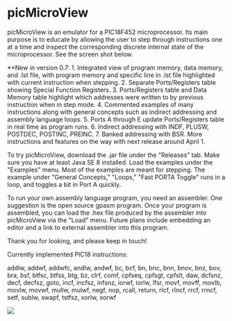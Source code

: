 # picMicroView
picMicroView is an emulator for a PIC18F452 microprocessor. Its main purpose is to educate by allowing the user to step through instructions one at a time and inspect the corresponding discrete internal state of the microprocessor. See the screen shot below.

**New in version 0.7: 1. Integrated view of program memory, data memory, and .lst file, with program memory and specific line in .lst file highlighted with current instruction when stepping. 2. Separate Ports/Registers table showing Special Function Registers. 3. Ports/Registers table and Data Memory table highlight which addresses were written to by previous instruction when in step mode. 4. Commented examples of many instructions along with general concepts such as indirect addressing and assembly language loops. 5. Ports A through E update Ports/Registers table in real time as program runs. 6. Indirect addressing with INDF, PLUSW, POSTDEC, POSTINC, PREINC. 7. Banked addressing with BSR. More instructions and features on the way with next release around April 1.

To try picMicroView, download the .jar file under the "Releases" tab. Make sure you have at least Java SE 8 installed. Load the examples under the "Examples" menu. Most of the examples are meant for stepping. The example under "General Concepts," "Loops," "Fast PORTA Toggle" runs in a loop, and toggles a bit in Port A quickly.

To run your own assembly language program, you need an assembler. One suggestion is the open source gpasm program. Once your program is assembled, you can load the .hex file produced by the assembler into picMicroView via the "Load" menu. Future plans include embedding an editor and a link to external assembler into this program.

Thank you for looking, and please keep in touch!

Currently implemented PIC18 instructions:

addlw, addwf, addwfc, andlw, andwf, bc, bcf, bn, bnc, bnn, bnov, bnz, bov, bra, bsf, btfsc, btfss, btg, bz, clrf, comf, cpfseq, cpfsgt, cpfslt, daw, dcfsnz, decf, decfsz, goto, incf, incfsz, infsnz, iorwf, iorlw, lfsr, movf, movff, movlb, movlw, movwf, mullw, mulwf, negf, nop, rcall, return, rlcf, rlncf, rrcf, rrncf, setf, sublw, swapf, tstfsz, xorlw, xorwf

<img src=http://i.imgur.com/thVfuFN.jpg>

